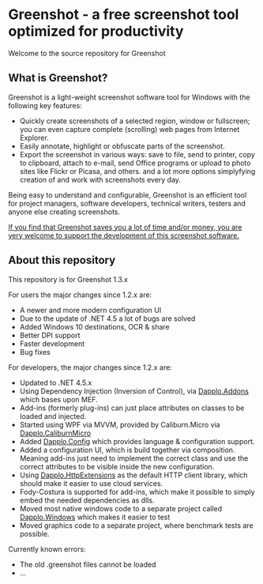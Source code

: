 Greenshot - a free screenshot tool optimized for productivity
=============================================================

Welcome to the source repository for Greenshot

What is Greenshot?
------------------

Greenshot is a light-weight screenshot software tool for Windows with the following key features:

* Quickly create screenshots of a selected region, window or fullscreen; you can even capture complete (scrolling) web pages from Internet Explorer.
* Easily annotate, highlight or obfuscate parts of the screenshot.
* Export the screenshot in various ways: save to file, send to printer, copy to clipboard, attach to e-mail, send Office programs or upload to photo sites like Flickr or Picasa, and others.
and a lot more options simplyfying creation of and work with screenshots every day.

Being easy to understand and configurable, Greenshot is an efficient tool for project managers, software developers, technical writers, testers and anyone else creating screenshots.


[If you find that Greenshot saves you a lot of time and/or money, you are very welcome to support the development of this screenshot software.](http://getgreenshot.org/support/)


About this repository
---------------------
This repository is for Greenshot 1.3.x

For users the major changes since 1.2.x are:
* A newer and more modern configuration UI
* Due to the update of .NET 4.5 a lot of bugs are solved
* Added Windows 10 destinations, OCR & share
* Better DPI support
* Faster development
* Bug fixes


For developers, the major changes since 1.2.x are:
* Updated to .NET 4.5.x
* Using Dependency Injection (Inversion of Control), via [Dapplo.Addons](https://github.com/dapplo/Dapplo.Addons) which bases upon MEF.
* Add-ins (formerly plug-ins) can just place attributes on classes to be loaded and injected.
* Started using WPF via MVVM, provided by Caliburn.Micro via [Dapplo.CaliburnMicro](https://github.com/dapplo/Dapplo.CaliburnMicro)
* Added [Dapplo.Config](https://github.com/dapplo/Dapplo.Config) which provides language & configuration support.
* Added a configuration UI, which is build together via composition. Meaning add-ins just need to implement the correct class and use the correct attributes to be visible inside the new configuration.
* Using [Dapplo.HttpExtensions](https://github.com/dapplo/Dapplo.HttpExtensions) as the default HTTP client library, which should make it easier to use cloud services.
* Fody-Costura is supported for add-ins, which make it possible to simply embed the needed dependencies as dlls.
* Moved most native windows code to a separate project called [Dapplo.Windows](https://github.com/dapplo/Dapplo.Windows) which makes it easier to test
* Moved graphics code to a separate project, where benchmark tests are possible.

Currently known errors:
* The old .greenshot files cannot be loaded
* ...
